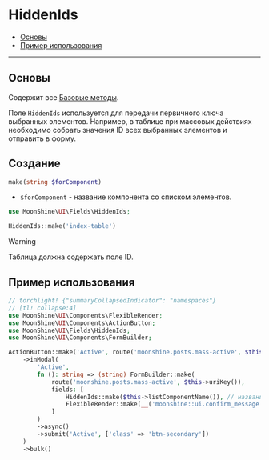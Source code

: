 # HiddenIds

- [Основы](#basics)
- [Пример использования](#use)

---

<a name="basics"></a>
## Основы

Содержит все [Базовые методы](/docs/{{version}}/fields/basic-methods).

Поле `HiddenIds` используется для передачи первичного ключа выбранных элементов.
Например, в таблице при массовых действиях необходимо собрать значения ID всех выбранных элементов и отправить в форму.

<a name="make"></a>
## Создание

```php
make(string $forComponent)
```

- `$forComponent` - название компонента со списком элементов.

```php
use MoonShine\UI\Fields\HiddenIds;

HiddenIds::make('index-table')
```

> [!WARNING]
> Таблица должна содержать поле ID.

<a name="use"></a>
## Пример использования

```php
// torchlight! {"summaryCollapsedIndicator": "namespaces"}
// [tl! collapse:4]
use MoonShine\UI\Components\FlexibleRender;
use MoonShine\UI\Components\ActionButton;
use MoonShine\UI\Fields\HiddenIds;
use MoonShine\UI\Components\FormBuilder;

ActionButton::make('Active', route('moonshine.posts.mass-active', $this->uriKey()))
    ->inModal(
        'Active',
        fn (): string => (string) FormBuilder::make(
            route('moonshine.posts.mass-active', $this->uriKey()),
            fields: [
                HiddenIds::make($this->listComponentName()), // название компонента, из которого необходимо получить ID
                FlexibleRender::make(__('moonshine::ui.confirm_message')),
            ]
        )
        ->async()
        ->submit('Active', ['class' => 'btn-secondary'])
    )
    ->bulk()
```
